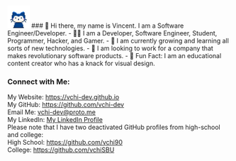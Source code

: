 <img src="/assets/mona-whisper.gif" width="50px" height="50px">
### 👋 Hi there, my name is Vincent. I am a Software Engineer/Developer.
- 🧑‍💻 I am a Developer, Software Engineer, Student, Programmer, Hacker, and Gamer.
- 🌱 I am currently growing and learning all sorts of new technologies.
- 💼 I am looking to work for a company that makes revolutionary software products.
- 🎈 Fun Fact: I am an educational content creator who has a knack for visual design.

### Connect with Me:
My Website: <a href="https://vchi-dev.github.io/" target="_blank">https://vchi-dev.github.io</a>\
My GitHub: <a href="https://github.com/vchi-dev/" target="_blank">https://github.com/vchi-dev</a>\
Email Me: <a href="mailto:vchi-dev@proto.me">vchi-dev@proto.me</a>\
My LinkedIn: <a href="https://www.linkedin.com/in/vincent-chi-developer/">My LinkedIn Profile</a>
\
Please note that I have two deactivated GitHub profiles from high-school and college:\
High School: <a href="https://github.com/vchi-dev/" target="_blank">https://github.com/vchi90</a>\
College: <a href="https://github.com/vchi-dev/" target="_blank">https://github.com/vchiSBU</a>